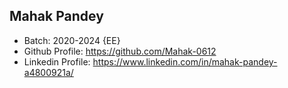 ## Mahak Pandey
- Batch: 2020-2024 {EE}
- Github Profile: https://github.com/Mahak-0612
- Linkedin Profile: https://www.linkedin.com/in/mahak-pandey-a4800921a/

